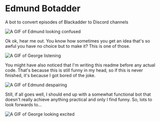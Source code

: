 # Edmund Botadder

A bot to convert episodes of Blackadder to Discord channels

![A GIF of Edmund looking confused](https://media.giphy.com/media/67GP2wryc3fYk/giphy.gif)

Ok ok, hear me out. You know how sometimes you get an idea that's so awful you have no choice but to make it? This is one of those.

![A GIF of George listening](https://media.giphy.com/media/j9JtOxBk4mAeY/giphy.gif)

You might have also noticed that I'm writing this readme before any actual code. That's because this is still funny in my head, so if this is never finished, it's because I got bored of the joke.

![A GIF of Edmund despairing](https://media.giphy.com/media/eS7qcQofapIqc/giphy.gif)

Still, if all goes well, I should end up with a somewhat functional bot that doesn't really achieve anything practical and only I find funny. So, lots to look forwards to...

![A GIF of George looking excited](https://media.giphy.com/media/mT6XdPsmkLYPK/giphy.gif)
